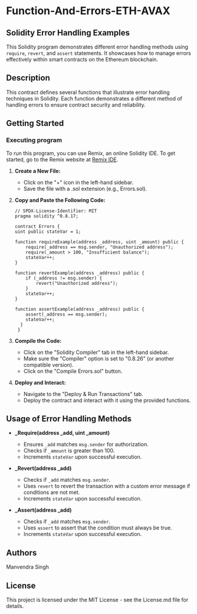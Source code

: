 
# Function-And-Errors-ETH-AVAX

## Solidity Error Handling Examples

This Solidity program demonstrates different error handling methods using `require`, `revert`, and `assert` statements. It showcases how to manage errors effectively within smart contracts on the Ethereum blockchain.

## Description

This contract defines several functions that illustrate error handling techniques in Solidity. Each function demonstrates a different method of handling errors to ensure contract security and reliability.

## Getting Started

### Executing program

To run this program, you can use Remix, an online Solidity IDE. To get started, go to the Remix website at [Remix IDE](https://remix.ethereum.org/).

1. **Create a New File:**
   - Click on the "+" icon in the left-hand sidebar.
   - Save the file with a .sol extension (e.g., Errors.sol).
   
2. **Copy and Paste the Following Code:**

    ```solidity
   // SPDX-License-Identifier: MIT
    pragma solidity ^0.8.17;

   contract Errors {
    uint public stateVar = 1;

    function requireExample(address _address, uint _amount) public {
        require(_address == msg.sender, "Unauthorized address");
        require(_amount > 100, "Insufficient balance");
        stateVar++;
    }

    function revertExample(address _address) public {
        if (_address != msg.sender) {
            revert("Unauthorized address");
        }
        stateVar++;
    }

    function assertExample(address _address) public {
        assert(_address == msg.sender);
        stateVar++;
      }
     }
   ```
   
4. **Compile the Code:**
   - Click on the "Solidity Compiler" tab in the left-hand sidebar.
   - Make sure the "Compiler" option is set to "0.8.26" (or another compatible version).
   - Click on the "Compile Errors.sol" button.

5. **Deploy and Interact:**
   - Navigate to the "Deploy & Run Transactions" tab.
   - Deploy the contract and interact with it using the provided functions.

## Usage of Error Handling Methods

- **_Require(address _add, uint _amount)**
  - Ensures `_add` matches `msg.sender` for authorization.
  - Checks if `_amount` is greater than 100.
  - Increments `stateVar` upon successful execution.

- **_Revert(address _add)**
  - Checks if `_add` matches `msg.sender`.
  - Uses `revert` to revert the transaction with a custom error message if conditions are not met.
  - Increments `stateVar` upon successful execution.

- **_Assert(address _add)**
  - Checks if `_add` matches `msg.sender`.
  - Uses `assert` to assert that the condition must always be true.
  - Increments `stateVar` upon successful execution.

## Authors

Manvendra Singh

## License

This project is licensed under the MIT License - see the License.md file for details.
